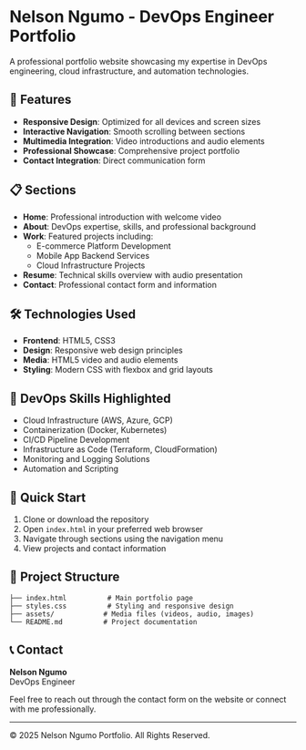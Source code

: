 # Nelson Ngumo - DevOps Engineer Portfolio

A professional portfolio website showcasing my expertise in DevOps engineering, cloud infrastructure, and automation technologies.

## 🚀 Features

- **Responsive Design**: Optimized for all devices and screen sizes
- **Interactive Navigation**: Smooth scrolling between sections
- **Multimedia Integration**: Video introductions and audio elements
- **Professional Showcase**: Comprehensive project portfolio
- **Contact Integration**: Direct communication form

## 📋 Sections

- **Home**: Professional introduction with welcome video
- **About**: DevOps expertise, skills, and professional background
- **Work**: Featured projects including:
  - E-commerce Platform Development
  - Mobile App Backend Services
  - Cloud Infrastructure Projects
- **Resume**: Technical skills overview with audio presentation
- **Contact**: Professional contact form and information

## 🛠️ Technologies Used

- **Frontend**: HTML5, CSS3
- **Design**: Responsive web design principles
- **Media**: HTML5 video and audio elements
- **Styling**: Modern CSS with flexbox and grid layouts

## 🔧 DevOps Skills Highlighted

- Cloud Infrastructure (AWS, Azure, GCP)
- Containerization (Docker, Kubernetes)
- CI/CD Pipeline Development
- Infrastructure as Code (Terraform, CloudFormation)
- Monitoring and Logging Solutions
- Automation and Scripting

## 🚀 Quick Start

1. Clone or download the repository
2. Open `index.html` in your preferred web browser
3. Navigate through sections using the navigation menu
4. View projects and contact information

## 📁 Project Structure

```
├── index.html          # Main portfolio page
├── styles.css          # Styling and responsive design
├── assets/            # Media files (videos, audio, images)
└── README.md          # Project documentation
```

## 📞 Contact

**Nelson Ngumo**  
DevOps Engineer  

Feel free to reach out through the contact form on the website or connect with me professionally.

---
© 2025 Nelson Ngumo Portfolio. All Rights Reserved.